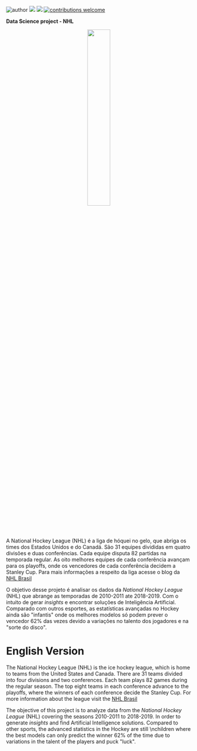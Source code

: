 ![author](https://img.shields.io/badge/author-DaniloDS-red.svg) [![](https://img.shields.io/badge/LinkedIn-blue.svg)](https://www.linkedin.com/in/danilooliveirads/) [![](https://img.shields.io/badge/python-3.7+-blue.svg)](https://www.python.org/downloads/release/python-365/) [![contributions welcome](https://img.shields.io/badge/contributions-welcome-brightgreen.svg?style=flat)](https://github.com/DanOliveira-DS/data_science/issues)

**Data Science project - NHL**
<p align="center">
  <img width="35%" src="https://upload.wikimedia.org/wikipedia/en/thumb/3/3a/05_NHL_Shield.svg/800px-05_NHL_Shield.svg.png" >
</p>

A National Hockey League (NHL) é a liga de hóquei no gelo, que abriga os times dos Estados Unidos e do Canadá. São 31 equipes divididas em quatro divisões e duas conferências. Cada equipe disputa 82 partidas na temporada regular. As oito melhores equipes de cada conferência avançam para os playoffs, onde os vencedores de cada conferência decidem a Stanley Cup. Para mais informações a respeito da liga acesse o blog da [NHL Brasil](https://www.nhlbrasil.com.br/nhl)

O objetivo desse projeto é analisar os dados da *National Hockey League* (NHL) que abrange as temporadas de 2010-2011 ate 2018-2019. Com o intuito de gerar *insights* e encontrar soluções de Inteligência Artificial. Comparado com outros esportes, as estatísticas avançadas no Hockey ainda são \"infantis\" onde os melhores modelos só podem prever o vencedor 62% das vezes devido a variações no talento dos jogadores e na \"sorte do disco\".


# English Version

The National Hockey League (NHL) is the ice hockey league, which is home to teams from the United States and Canada. There are 31 teams divided into four divisions and two conferences. Each team plays 82 games during the regular season. The top eight teams in each conference advance to the playoffs, where the winners of each conference decide the Stanley Cup. For more information about the league visit the [NHL Brasil](https://www.nhlbrasil.com.br/nhl)

The objective of this project is to analyze data from the *National Hockey League* (NHL) covering the seasons 2010-2011 to 2018-2019. In order to generate *insights* and find Artificial Intelligence solutions. Compared to other sports, the advanced statistics in the Hockey are still \nchildren where the best models can only predict the winner 62% of the time due to variations in the talent of the players and puck "luck".
